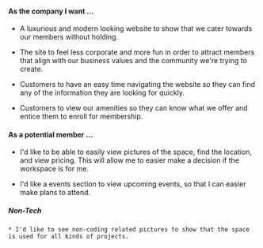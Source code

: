 #### As the company I want ...
  * A luxurious and modern looking website to show that we cater towards our
  members without holding.

  * The site to feel less corporate and more fun in order to attract members
  that align with our business values and the community we're trying to create.

  * Customers to have an easy time navigating the website so they can find any
  of the information they are looking for quickly.

  * Customers to view our amenities so they can know what we offer and entice them to enroll for membership.
#### As a potential member ...
  * I'd like to be able to easily view pictures of the space, find the location,
  and view pricing. This will allow me to easier make a decision if the workspace
  is for me.

  * I'd like a events section to view upcoming events, so that I can easier make plans to attend.

  ##### Non-Tech
    * I'd like to see non-coding related pictures to show that the space is used for all kinds of projects.

  #####
